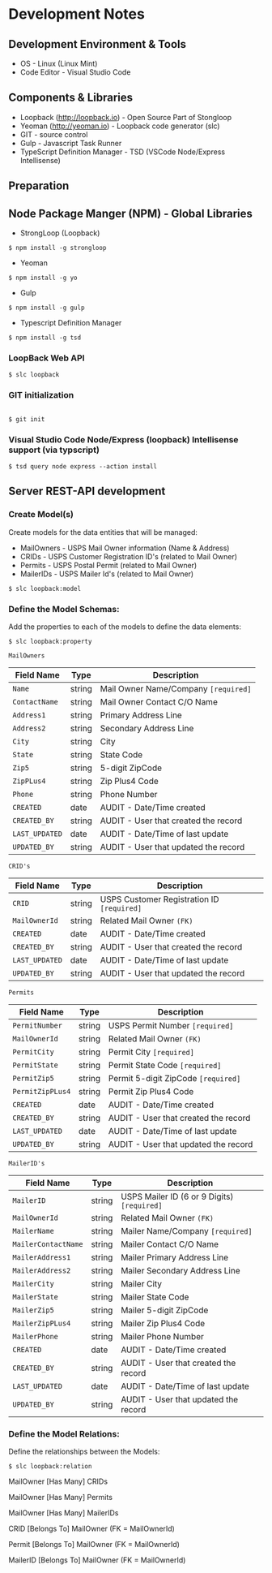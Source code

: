 # Development Notes

## Development Environment & Tools

- OS - Linux (Linux Mint)
- Code Editor - Visual Studio Code

## Components & Libraries

- Loopback (http://loopback.io) - Open Source Part of Stongloop
- Yeoman (http://yeoman.io) - Loopback code generator (slc)
- GIT - source control
- Gulp - Javascript Task Runner
- TypeScript Definition Manager - TSD (VSCode Node/Express Intellisense)

## Preparation

## Node Package Manger (NPM) - Global Libraries

- StrongLoop (Loopback)
```
$ npm install -g strongloop
```

- Yeoman
```
$ npm install -g yo
```

- Gulp
```
$ npm install -g gulp
```

- Typescript Definition Manager
```
$ npm install -g tsd
```

### LoopBack Web API

```
$ slc loopback

```
### GIT initialization

```

$ git init

```

### Visual Studio Code Node/Express (loopback) Intellisense support (via typscript)

```
$ tsd query node express --action install

```
## Server REST-API development

### Create Model(s)

Create models for the data entities that will be managed:

- MailOwners - USPS Mail Owner information (Name & Address)
- CRIDs - USPS Customer Registration ID's (related to Mail Owner)
- Permits - USPS Postal Permit (related to Mail Owner)
- MailerIDs - USPS Mailer Id's (related to Mail Owner)

```
$ slc loopback:model

```
### Define the Model Schemas:

Add the properties to each of the models to define the data elements:

```
$ slc loopback:property

```

`MailOwners`

Field Name 		| Type 		| Description
--- 			| --- 		| ---
`Name` 			| string 	| Mail Owner Name/Company `[required]`
`ContactName` 	| string 	| Mail Owner Contact C/O Name
`Address1`		| string	| Primary Address Line
`Address2`		| string	| Secondary Address Line
`City`			| string	| City
`State`			| string	| State Code
`Zip5`			| string	| 5-digit ZipCode
`ZipPLus4`		| string	| Zip Plus4 Code
`Phone`			| string	| Phone Number
`CREATED`		| date		| AUDIT - Date/Time created
`CREATED_BY`	| string	| AUDIT - User that created the record
`LAST_UPDATED`	| date		| AUDIT - Date/Time of last update
`UPDATED_BY`	| string	| AUDIT - User that updated the record

`CRID's`

Field Name 		| Type 		| Description
--- 			| --- 		| ---
`CRID` 			| string 	| USPS Customer Registration ID `[required]`
`MailOwnerId` 	| string 	| Related Mail Owner `(FK)`
`CREATED`		| date		| AUDIT - Date/Time created
`CREATED_BY`	| string	| AUDIT - User that created the record
`LAST_UPDATED`	| date		| AUDIT - Date/Time of last update
`UPDATED_BY`	| string	| AUDIT - User that updated the record

`Permits`

Field Name 		| Type 		| Description
--- 			| --- 		| ---
`PermitNumber` 	| string 	| USPS Permit Number `[required]`
`MailOwnerId` 	| string 	| Related Mail Owner `(FK)`
`PermitCity`	| string	| Permit City `[required]`
`PermitState`	| string	| Permit State Code `[required]`
`PermitZip5`	| string	| Permit 5-digit ZipCode `[required]`
`PermitZipPLus4`| string	| Permit Zip Plus4 Code
`CREATED`		| date		| AUDIT - Date/Time created
`CREATED_BY`	| string	| AUDIT - User that created the record
`LAST_UPDATED`	| date		| AUDIT - Date/Time of last update
`UPDATED_BY`	| string	| AUDIT - User that updated the record

`MailerID's`

Field Name 		| Type 		| Description
--- 			| --- 		| ---
`MailerID` 		| string 	| USPS Mailer ID (6 or 9 Digits) `[required]`
`MailOwnerId` 	| string 	| Related Mail Owner `(FK)`
`MailerName` 			| string 	| Mailer Name/Company `[required]`
`MailerContactName` 	| string 	| Mailer Contact C/O Name
`MailerAddress1`		| string	| Mailer Primary Address Line
`MailerAddress2`		| string	| Mailer Secondary Address Line
`MailerCity`			| string	| Mailer City
`MailerState`			| string	| Mailer State Code
`MailerZip5`			| string	| Mailer 5-digit ZipCode
`MailerZipPLus4`		| string	| Mailer Zip Plus4 Code
`MailerPhone`			| string	| Mailer Phone Number
`CREATED`		| date		| AUDIT - Date/Time created
`CREATED_BY`	| string	| AUDIT - User that created the record
`LAST_UPDATED`	| date		| AUDIT - Date/Time of last update
`UPDATED_BY`	| string	| AUDIT - User that updated the record

### Define the Model Relations:

Define the relationships between the Models:

```
$ slc loopback:relation

```

MailOwner [Has Many] CRIDs

MailOwner [Has Many] Permits

MailOwner [Has Many] MailerIDs

CRID 		[Belongs To] MailOwner (FK = MailOwnerId)

Permit 		[Belongs To] MailOwner (FK = MailOwnerId)

MailerID 	[Belongs To] MailOwner (FK = MailOwnerId)

